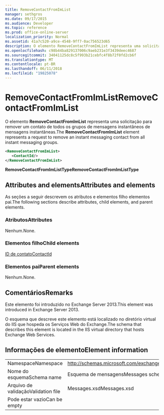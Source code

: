 ```yaml
---
title: RemoveContactFromImList
manager: sethgros
ms.date: 09/17/2015
ms.audience: Developer
ms.topic: reference
ms.prod: office-online-server
localization_priority: Normal
ms.assetid: 41a7c520-a9ce-4548-9ff7-0ac756523d65
description: O elemento RemoveContactFromImList representa uma solicitação para remover um contato de todos os grupos de mensagens instantâneos de mensagens instantâneas.
ms.openlocfilehash: c98b44ba829137006c9aeb231e3f3439deec4687
ms.sourcegitcommit: 34041125dc8c5f993b21cebfc4f8b72f0fd2cb6f
ms.translationtype: MT
ms.contentlocale: pt-BR
ms.lasthandoff: 06/11/2018
ms.locfileid: "19825078"
---
```

# <a name="removecontactfromimlist"></a><span data-ttu-id="b4742-103">RemoveContactFromImList</span><span class="sxs-lookup"><span data-stu-id="b4742-103">RemoveContactFromImList</span></span>

<span data-ttu-id="b4742-104">O elemento **RemoveContactFromImList** representa uma solicitação para remover um contato de todos os grupos de mensagens instantâneos de mensagens instantâneas.</span><span class="sxs-lookup"><span data-stu-id="b4742-104">The **RemoveContactFromImList** element represents a request to remove an instant messaging contact from all instant messaging groups.</span></span> 
  
```XML
<RemoveContactFromImList>
   <ContactId/>
</RemoveContactFromImList>
```

 <span data-ttu-id="b4742-105">**RemoveContactFromImListType**</span><span class="sxs-lookup"><span data-stu-id="b4742-105">**RemoveContactFromImListType**</span></span>
## <a name="attributes-and-elements"></a><span data-ttu-id="b4742-106">Attributes and elements</span><span class="sxs-lookup"><span data-stu-id="b4742-106">Attributes and elements</span></span>

<span data-ttu-id="b4742-107">As seções a seguir descrevem os atributos e elementos filho elementos pai.</span><span class="sxs-lookup"><span data-stu-id="b4742-107">The following sections describe attributes, child elements, and parent elements.</span></span>
  
### <a name="attributes"></a><span data-ttu-id="b4742-108">Atributos</span><span class="sxs-lookup"><span data-stu-id="b4742-108">Attributes</span></span>

<span data-ttu-id="b4742-109">Nenhum.</span><span class="sxs-lookup"><span data-stu-id="b4742-109">None.</span></span>
  
### <a name="child-elements"></a><span data-ttu-id="b4742-110">Elementos filho</span><span class="sxs-lookup"><span data-stu-id="b4742-110">Child elements</span></span>

[<span data-ttu-id="b4742-111">ID de contato</span><span class="sxs-lookup"><span data-stu-id="b4742-111">ContactId</span></span>](contactid.md)
  
### <a name="parent-elements"></a><span data-ttu-id="b4742-112">Elementos pai</span><span class="sxs-lookup"><span data-stu-id="b4742-112">Parent elements</span></span>

<span data-ttu-id="b4742-113">Nenhum.</span><span class="sxs-lookup"><span data-stu-id="b4742-113">None.</span></span>
  
## <a name="remarks"></a><span data-ttu-id="b4742-114">Comentários</span><span class="sxs-lookup"><span data-stu-id="b4742-114">Remarks</span></span>

<span data-ttu-id="b4742-115">Este elemento foi introduzido no Exchange Server 2013.</span><span class="sxs-lookup"><span data-stu-id="b4742-115">This element was introduced in Exchange Server 2013.</span></span>
  
<span data-ttu-id="b4742-116">O esquema que descreve este elemento está localizado no diretório virtual do IIS que hospeda os Serviços Web do Exchange.</span><span class="sxs-lookup"><span data-stu-id="b4742-116">The schema that describes this element is located in the IIS virtual directory that hosts Exchange Web Services.</span></span>
  
## <a name="element-information"></a><span data-ttu-id="b4742-117">Informações de elemento</span><span class="sxs-lookup"><span data-stu-id="b4742-117">Element information</span></span>

|||
|:-----|:-----|
|<span data-ttu-id="b4742-118">Namespace</span><span class="sxs-lookup"><span data-stu-id="b4742-118">Namespace</span></span>  <br/> |http://schemas.microsoft.com/exchange/services/2006/messages  <br/> |
|<span data-ttu-id="b4742-119">Nome do esquema</span><span class="sxs-lookup"><span data-stu-id="b4742-119">Schema name</span></span>  <br/> |<span data-ttu-id="b4742-120">Esquema de mensagens</span><span class="sxs-lookup"><span data-stu-id="b4742-120">Messages schema</span></span>  <br/> |
|<span data-ttu-id="b4742-121">Arquivo de validação</span><span class="sxs-lookup"><span data-stu-id="b4742-121">Validation file</span></span>  <br/> |<span data-ttu-id="b4742-122">Messages.xsd</span><span class="sxs-lookup"><span data-stu-id="b4742-122">Messages.xsd</span></span>  <br/> |
|<span data-ttu-id="b4742-123">Pode estar vazio</span><span class="sxs-lookup"><span data-stu-id="b4742-123">Can be empty</span></span>  <br/> ||
   

